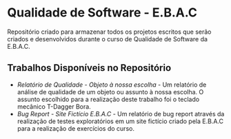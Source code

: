 # Qualidade de Software - E.B.A.C
Repositório criado para armazenar todos os projetos escritos que serão criados e desenvolvidos durante o curso de Qualidade de Software da E.B.A.C.

## Trabalhos Disponíveis no Repositório
* *Relatório de Qualidade - Objeto à nossa escolha* - Um relatório de análise de qualidade de um objeto ou assunto à nossa escolha. O assunto escolhido para a realização deste trabalho foi o teclado mecânico T-Dagger Bora.
* *Bug Report - Site Fictício E.B.A.C* - Um relatório de bug report através da realização de testes exploratórios em um site fictício criado pela E.B.A.C para a realização de exercícios do curso.